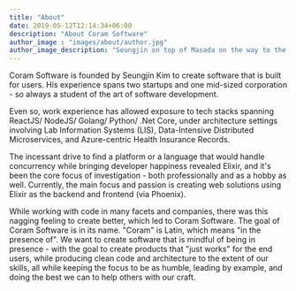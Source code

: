 ```yaml
---
title: "About"
date: 2019-05-12T12:14:34+06:00
description: "About Coram Software"
author_image : "images/about/author.jpg"
author_image_description: "Seungjin on top of Masada on the way to the Dead Sea, Israel"
---
```


Coram Software is founded by Seungjin Kim to create software that is built for users. His experience spans two startups and one mid-sized corporation - so always a student of the art of software development.

Even so, work experience has allowed exposure to tech stacks spanning ReactJS/ NodeJS/ Golang/ Python/ .Net Core, under architecture settings involving Lab Information Systems (LIS), Data-Intensive Distributed Microservices, and Azure-centric Health Insurance Records.

The incessant drive to find a platform or a language that would handle concurrency while bringing developer happiness revealed Elixir, and it's been the core focus of investigation - both professionally and as a hobby as well. Currently, the main focus and passion is creating web solutions using Elixir as the backend and frontend (via Phoenix).

While working with code in many facets and companies, there was this nagging feeling to create better, which led to Coram Software. The goal of Coram Software is in its name. "Coram" is Latin, which means "in the presence of". We want to create software that is mindful of being in presence - with the goal to create products that "just works" for the end users, while producing clean code and architecture to the extent of our skills, all while keeping the focus to be as humble, leading by example, and doing the best we can to help others with our craft.
